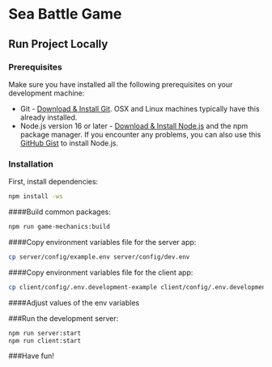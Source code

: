 # Sea Battle Game

## Run Project Locally

### Prerequisites

Make sure you have installed all the following prerequisites on your development machine:
* Git - [Download & Install Git](https://git-scm.com/downloads). OSX and Linux machines typically have this already installed.
* Node.js version 16 or later - [Download & Install Node.js](https://nodejs.org/en/download/) and the npm package manager. If you encounter any problems, you can also use this [GitHub Gist](https://gist.github.com/isaacs/579814) to install Node.js.

### Installation

First, install dependencies:<br/>
```bash
npm install -ws
```

####Build common packages:
```bash
npm run game-mechanics:build
```

####Copy environment variables file for the server app:
```bash
cp server/config/example.env server/config/dev.env
```

####Copy environment variables file for the client app:
```bash
cp client/config/.env.development-example client/config/.env.development
```

####Adjust values of the env variables

###Run the development server:

```bash
npm run server:start
npm run client:start
```

###Have fun!
